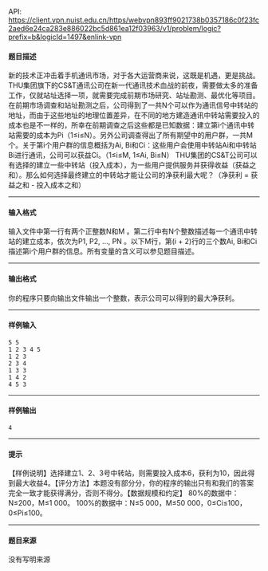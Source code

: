 API: https://client.vpn.nuist.edu.cn/https/webvpn893ff9021738b0357186c0f23fc2aed6e24ca283e886022bc5d861ea12f03963/v1/problem/logic?prefix=b&logicId=1497&enlink-vpn

#### 题目描述

新的技术正冲击着手机通讯市场，对于各大运营商来说，这既是机遇，更是挑战。THU集团旗下的CS&T通讯公司在新一代通讯技术血战的前夜，需要做太多的准备工作，仅就站址选择一项，就需要完成前期市场研究、站址勘测、最优化等项目。在前期市场调查和站址勘测之后，公司得到了一共N个可以作为通讯信号中转站的地址，而由于这些地址的地理位置差异，在不同的地方建造通讯中转站需要投入的成本也是不一样的，所幸在前期调查之后这些都是已知数据：建立第i个通讯中转站需要的成本为Pi（1≤i≤N）。另外公司调查得出了所有期望中的用户群，一共M个。关于第i个用户群的信息概括为Ai, Bi和Ci：这些用户会使用中转站Ai和中转站Bi进行通讯，公司可以获益Ci。（1≤i≤M, 1≤Ai, Bi≤N） THU集团的CS&T公司可以有选择的建立一些中转站（投入成本），为一些用户提供服务并获得收益（获益之和）。那么如何选择最终建立的中转站才能让公司的净获利最大呢？（净获利 = 获益之和 - 投入成本之和）

---

#### 输入格式

输入文件中第一行有两个正整数N和M 。第二行中有N个整数描述每一个通讯中转站的建立成本，依次为P1, P2, …, PN 。以下M行，第(i + 2)行的三个数Ai, Bi和Ci描述第i个用户群的信息。所有变量的含义可以参见题目描述。

---

#### 输出格式

你的程序只要向输出文件输出一个整数，表示公司可以得到的最大净获利。

---

#### 样例输入
```
5 5
1 2 3 4 5
1 2 3
2 3 4
1 3 3
1 4 2
4 5 3

```

---

#### 样例输出
```
4

```

---

#### 提示

【样例说明】选择建立1、2、3号中转站，则需要投入成本6，获利为10，因此得到最大收益4。【评分方法】本题没有部分分，你的程序的输出只有和我们的答案完全一致才能获得满分，否则不得分。【数据规模和约定】 80%的数据中：N≤200，M≤1 000。 100%的数据中：N≤5 000，M≤50 000，0≤Ci≤100，0≤Pi≤100。

---

#### 题目来源

没有写明来源